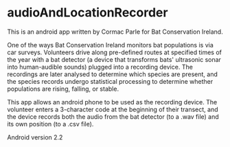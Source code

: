 audioAndLocationRecorder
========================

This is an android app written by Cormac Parle for Bat Conservation Ireland.

One of the ways Bat Conservation Ireland monitors bat populations is via car surveys. Volunteers drive along pre-defined routes at specified times of the year with a bat detector (a device that transforms bats' ultrasonic sonar into human-audible sounds) plugged into a recording device. The recordings are later analysed to determine which species are present, and the species records undergo statistical processing to determine whether populations are rising, falling, or stable.

This app allows an android phone to be used as the recording device. The volunteer enters a 3-character code at the beginning of their transect, and the device records both the audio from the bat detector (to a .wav file) and its own position (to a .csv file).

Android version 2.2

